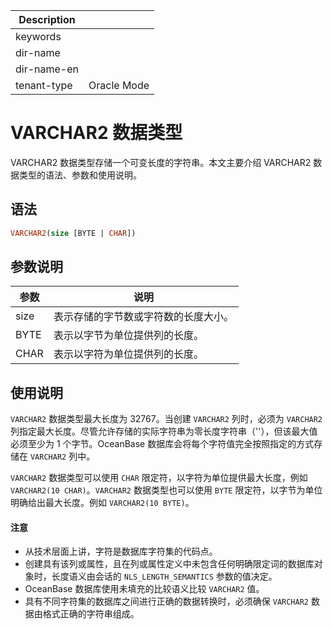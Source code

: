 | Description   |                 |
|---------------|-----------------|
| keywords      |                 |
| dir-name      |                 |
| dir-name-en   |                 |
| tenant-type   | Oracle Mode     |

# VARCHAR2 数据类型

VARCHAR2 数据类型存储一个可变长度的字符串。本文主要介绍 VARCHAR2 数据类型的语法、参数和使用说明。

## 语法

```sql
VARCHAR2(size [BYTE | CHAR])
```

## 参数说明

|  参数  |         说明         |
|------|--------------------|
| size | 表示存储的字节数或字符数的长度大小。 |
| BYTE | 表示以字节为单位提供列的长度。    |
| CHAR | 表示以字符为单位提供列的长度。    |

## 使用说明

`VARCHAR2` 数据类型最大长度为 32767。当创建 `VARCHAR2` 列时，必须为 `VARCHAR2` 列指定最大长度。尽管允许存储的实际字符串为零长度字符串（''），但该最大值必须至少为 1 个字节。OceanBase 数据库会将每个字符值完全按照指定的方式存储在 `VARCHAR2` 列中。

`VARCHAR2` 数据类型可以使用 `CHAR` 限定符，以字符为单位提供最大长度，例如 `VARCHAR2(10 CHAR)`。`VARCHAR2` 数据类型也可以使用 `BYTE` 限定符，以字节为单位明确给出最大长度。例如 `VARCHAR2(10 BYTE)`。

  <main id="notice" type='notice'>
    <h4>注意</h4>
    <ul>
    <li>从技术层面上讲，字符是数据库字符集的代码点。</li>
    <li>创建具有该列或属性，且在列或属性定义中未包含任何明确限定词的数据库对象时，长度语义由会话的 <code>NLS_LENGTH_SEMANTICS</code> 参数的值决定。</li>
    <li>OceanBase 数据库使用未填充的比较语义比较 <code>VARCHAR2</code> 值。</li>
    <li>具有不同字符集的数据库之间进行正确的数据转换时，必须确保 <code>VARCHAR2</code> 数据由格式正确的字符串组成。</li>
    </ul>
  </main>
